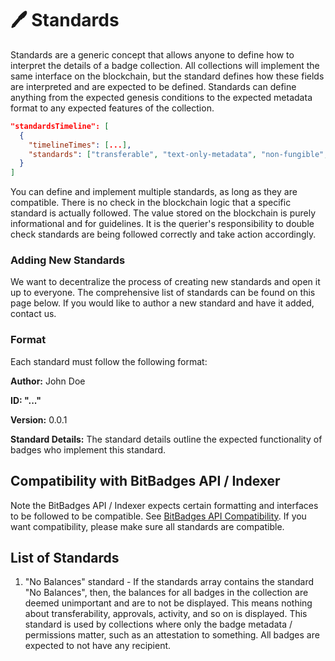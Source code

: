 # 🖊 Standards

Standards are a generic concept that allows anyone to define how to interpret the details of a badge collection. All collections will implement the same interface on the blockchain, but the standard defines how these fields are interpreted and are expected to be defined. Standards can define anything from the expected genesis conditions to the expected metadata format to any expected features of the collection.

```json
"standardsTimeline": [
  {
    "timelineTimes": [...],
    "standards": ["transferable", "text-only-metadata", "non-fungible", "attendance-format"]1
  }
]
```

You can define and implement multiple standards, as long as they are compatible. There is no check in the blockchain logic that a specific standard is actually followed. The value stored on the blockchain is purely informational and for guidelines. It is the querier's responsibility to double check standards are being followed correctly and take action accordingly.

### Adding New Standards

We want to decentralize the process of creating new standards and open it up to everyone. The comprehensive list of standards can be found on this page below. If you would like to author a new standard and have it added, contact us.

### Format

Each standard must follow the following format:

**Author:** John Doe

**ID: "..."**

**Version:** 0.0.1

**Standard Details:** The standard details outline the expected functionality of badges who implement this standard.

## **Compatibility with BitBadges API / Indexer**

Note the BitBadges API / Indexer expects certain formatting and interfaces to be followed to be compatible. See [BitBadges API Compatibility](../bitbadges-api/compatibility.md). If you want compatibility, please make sure all standards are compatible.

## List of Standards

1.  "No Balances" standard - If the standards array contains the standard "No Balances", then, the balances for all badges in the collection are deemed unimportant and are to not be displayed. This means nothing about transferability, approvals, activity, and so on is displayed. This standard is used by collections where only the badge metadata / permissions matter, such as an attestation to something. All badges are expected to not have any recipient.

